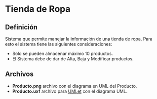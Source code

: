# Tienda de Ropa

## Definición
Sistema que permite manejar la información de una tienda de ropa. 
Para esto el sistema tiene las siguientes consideraciones:
- Solo se pueden almacenar máximo 10 productos.
- El Sistema debe de dar de Alta, Baja y Modificar productos.

## Archivos
* **Producto.png** archivo con el diagrama en UML del Producto.
* **Producto.uxf** archivo para [UMLet](http://www.umlet.com) con el diagrama UML.